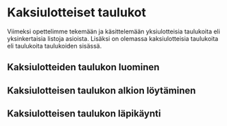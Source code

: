 # Kaksiulotteiset taulukot

Viimeksi opettelimme tekemään ja käsittelemään yksiulotteisia taulukoita eli yksinkertaisia listoja asioista. Lisäksi on olemassa kaksiulotteisia taulukoita eli taulukoita taulukoiden sisässä.

## Kaksiulotteiden taulukon luominen

## Kaksiulotteisen taulukon alkion löytäminen

## Kaksiulotteisen taulukon läpikäynti